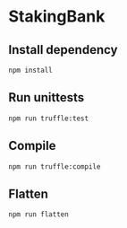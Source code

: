 # StakingBank

## Install dependency

```shell
npm install
```

## Run unittests

```shell
npm run truffle:test
```

## Compile

```shell
npm run truffle:compile
```

## Flatten

```shell
npm run flatten
```